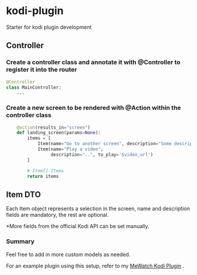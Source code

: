 # kodi-plugin

Starter for kodi plugin development

## Controller

### Create a controller class and annotate it with @Controller to register it into the router

```python
@Controller
class MainController:
    ...
```

### Create a new screen to be rendered with @Action within the controller class

```python
    @action(results_in="screen")
    def landing_screen(params=None):
        items = [
            Item(name="Go to another screen", description="Some description", params={'path': 'another_screen'}),
            Item(name="Play a video",
                 description="..", to_play='$video_url')
        ]

        # Item[] Items
        return items
```

## Item DTO

Each Item object represents a selection in the screen, name and description fields are mandatory, the rest are optional.

\*More fields from the official Kodi API can be set manually.

### Summary

Feel free to add in more custom models as needed.

For an example plugin using this setup, refer to my [MeWatch Kodi Plugin](https://github.com/wxlai90/mewatch-sg/)
.
